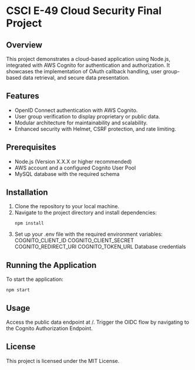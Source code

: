 # CSCI E-49 Cloud Security Final Project

## Overview

This project demonstrates a cloud-based application using Node.js, integrated with AWS Cognito for authentication and authorization. It showcases the implementation of OAuth callback handling, user group-based data retrieval, and secure data presentation.

## Features

- OpenID Connect authentication with AWS Cognito.
- User group verification to display proprietary or public data.
- Modular architecture for maintainability and scalability.
- Enhanced security with Helmet, CSRF protection, and rate limiting.

## Prerequisites

- Node.js (Version X.X.X or higher recommended)
- AWS account and a configured Cognito User Pool
- MySQL database with the required schema

## Installation

1. Clone the repository to your local machine.
2. Navigate to the project directory and install dependencies:
   ```shell
   npm install
   ```
3. Set up your .env file with the required environment variables:
   COGNITO_CLIENT_ID
   COGNITO_CLIENT_SECRET
   COGNITO_REDIRECT_URI
   COGNITO_TOKEN_URL
   Database credentials

## Running the Application
To start the application:
```shell
npm start
   ```

## Usage
Access the public data endpoint at /.
Trigger the OIDC flow by navigating to the Cognito Authorization Endpoint.

## License
This project is licensed under the MIT License.
